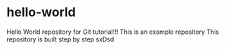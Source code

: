 # hello-world
Hello World repository for Git tutorial!!!
This is an example repository 
This repository is built step by step
sxDsd
